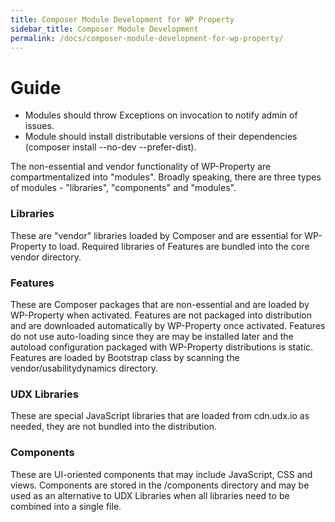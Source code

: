 ```yaml
---
title: Composer Module Development for WP Property
sidebar_title: Composer Module Development
permalink: /docs/composer-module-development-for-wp-property/
---
```


Guide
=====
- Modules should throw Exceptions on invocation to notify admin of issues. 
- Module should install distributable versions of their dependencies (composer install --no-dev --prefer-dist).

The non-essential and vendor functionality of WP-Property are compartmentalized into "modules".
Broadly speaking, there are three types of modules - "libraries", "components" and "modules".

### Libraries
These are "vendor" libraries loaded by Composer and are essential for WP-Property to load.
Required libraries of Features are bundled into the core vendor directory.

### Features
These are Composer packages that are non-essential and are loaded by WP-Property when activated.
Features are not packaged into distribution and are downloaded automatically by WP-Property once activated.
Features do not use auto-loading since they are may be installed later and the autoload configuration packaged with WP-Property distributions is static.
Features are loaded by Bootstrap class by scanning the vendor/usabilitydynamics directory.

### UDX Libraries
These are special JavaScript libraries that are loaded from cdn.udx.io as needed, they are not bundled into the distribution.

### Components
These are UI-oriented components that may include JavaScript, CSS and views.
Components are stored in the /components directory and may be used as an alternative to UDX Libraries when all libraries need to be combined into a single file.

